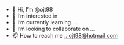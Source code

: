 - 👋 Hi, I’m @ojt98
- 👀 I’m interested in 
- 🌱 I’m currently learning ...
- 💞️ I’m looking to collaborate on ...
- 📫 How to reach me ...ojt98@hotmail.com

<!---
ojt98/ojt98 is a ✨ special ✨ repository because its `README.md` (this file) appears on your GitHub profile.
You can click the Preview link to take a look at your changes.
--->

